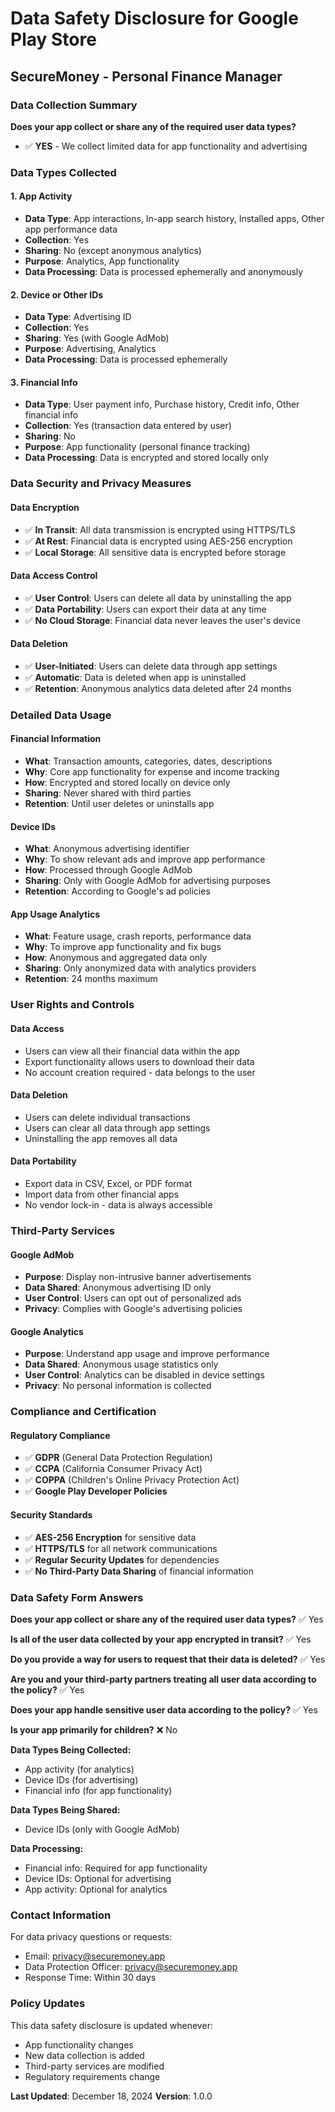 # Data Safety Disclosure for Google Play Store
## SecureMoney - Personal Finance Manager

### Data Collection Summary
**Does your app collect or share any of the required user data types?**
- ✅ **YES** - We collect limited data for app functionality and advertising

### Data Types Collected

#### 1. **App Activity**
- **Data Type**: App interactions, In-app search history, Installed apps, Other app performance data
- **Collection**: Yes
- **Sharing**: No (except anonymous analytics)
- **Purpose**: Analytics, App functionality
- **Data Processing**: Data is processed ephemerally and anonymously

#### 2. **Device or Other IDs**
- **Data Type**: Advertising ID
- **Collection**: Yes
- **Sharing**: Yes (with Google AdMob)
- **Purpose**: Advertising, Analytics
- **Data Processing**: Data is processed ephemerally

#### 3. **Financial Info**
- **Data Type**: User payment info, Purchase history, Credit info, Other financial info
- **Collection**: Yes (transaction data entered by user)
- **Sharing**: No
- **Purpose**: App functionality (personal finance tracking)
- **Data Processing**: Data is encrypted and stored locally only

### Data Security and Privacy Measures

#### **Data Encryption**
- ✅ **In Transit**: All data transmission is encrypted using HTTPS/TLS
- ✅ **At Rest**: Financial data is encrypted using AES-256 encryption
- ✅ **Local Storage**: All sensitive data is encrypted before storage

#### **Data Access Control**
- ✅ **User Control**: Users can delete all data by uninstalling the app
- ✅ **Data Portability**: Users can export their data at any time
- ✅ **No Cloud Storage**: Financial data never leaves the user's device

#### **Data Deletion**
- ✅ **User-Initiated**: Users can delete data through app settings
- ✅ **Automatic**: Data is deleted when app is uninstalled
- ✅ **Retention**: Anonymous analytics data deleted after 24 months

### Detailed Data Usage

#### **Financial Information**
- **What**: Transaction amounts, categories, dates, descriptions
- **Why**: Core app functionality for expense and income tracking
- **How**: Encrypted and stored locally on device only
- **Sharing**: Never shared with third parties
- **Retention**: Until user deletes or uninstalls app

#### **Device IDs**
- **What**: Anonymous advertising identifier
- **Why**: To show relevant ads and improve app performance
- **How**: Processed through Google AdMob
- **Sharing**: Only with Google AdMob for advertising purposes
- **Retention**: According to Google's ad policies

#### **App Usage Analytics**
- **What**: Feature usage, crash reports, performance data
- **Why**: To improve app functionality and fix bugs
- **How**: Anonymous and aggregated data only
- **Sharing**: Only anonymized data with analytics providers
- **Retention**: 24 months maximum

### User Rights and Controls

#### **Data Access**
- Users can view all their financial data within the app
- Export functionality allows users to download their data
- No account creation required - data belongs to the user

#### **Data Deletion**
- Users can delete individual transactions
- Users can clear all data through app settings
- Uninstalling the app removes all data

#### **Data Portability**
- Export data in CSV, Excel, or PDF format
- Import data from other financial apps
- No vendor lock-in - data is always accessible

### Third-Party Services

#### **Google AdMob**
- **Purpose**: Display non-intrusive banner advertisements
- **Data Shared**: Anonymous advertising ID only
- **User Control**: Users can opt out of personalized ads
- **Privacy**: Complies with Google's advertising policies

#### **Google Analytics**
- **Purpose**: Understand app usage and improve performance
- **Data Shared**: Anonymous usage statistics only
- **User Control**: Analytics can be disabled in device settings
- **Privacy**: No personal information is collected

### Compliance and Certification

#### **Regulatory Compliance**
- ✅ **GDPR** (General Data Protection Regulation)
- ✅ **CCPA** (California Consumer Privacy Act)
- ✅ **COPPA** (Children's Online Privacy Protection Act)
- ✅ **Google Play Developer Policies**

#### **Security Standards**
- ✅ **AES-256 Encryption** for sensitive data
- ✅ **HTTPS/TLS** for all network communications
- ✅ **Regular Security Updates** for dependencies
- ✅ **No Third-Party Data Sharing** of financial information

### Data Safety Form Answers

**Does your app collect or share any of the required user data types?**
✅ Yes

**Is all of the user data collected by your app encrypted in transit?**
✅ Yes

**Do you provide a way for users to request that their data is deleted?**
✅ Yes

**Are you and your third-party partners treating all user data according to the policy?**
✅ Yes

**Does your app handle sensitive user data according to the policy?**
✅ Yes

**Is your app primarily for children?**
❌ No

**Data Types Being Collected:**
- App activity (for analytics)
- Device IDs (for advertising)
- Financial info (for app functionality)

**Data Types Being Shared:**
- Device IDs (only with Google AdMob)

**Data Processing:**
- Financial info: Required for app functionality
- Device IDs: Optional for advertising
- App activity: Optional for analytics

### Contact Information
For data privacy questions or requests:
- Email: privacy@securemoney.app
- Data Protection Officer: privacy@securemoney.app
- Response Time: Within 30 days

### Policy Updates
This data safety disclosure is updated whenever:
- App functionality changes
- New data collection is added
- Third-party services are modified
- Regulatory requirements change

**Last Updated**: December 18, 2024
**Version**: 1.0.0
